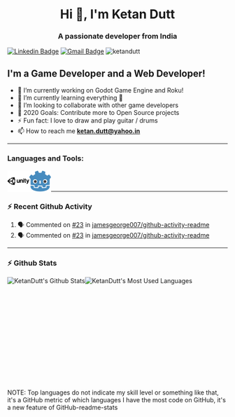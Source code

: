 <h1 align="center">Hi 👋, I'm Ketan Dutt</h1>
<h3 align="center">A passionate developer from India</h3>

[![Linkedin Badge](https://img.shields.io/badge/-KetanDutt-blue?style=flat-square&logo=Linkedin&logoColor=white&link=https://www.linkedin.com/in/ketan-dutt-006104b7/)](https://www.linkedin.com/in/ketan-dutt-006104b7/)  [![Gmail Badge](https://img.shields.io/badge/-ketan6196@gmail.com-c14438?style=flat-square&logo=Gmail&logoColor=white&link=mailto:ketan6196@gmail.com)](mailto:ketan6196@gmail.com)  <img src="https://komarev.com/ghpvc/?username=ketandutt" alt="ketandutt" />

## I'm a Game Developer and a Web Developer!

- 🔭 I’m currently working on Godot Game Engine and Roku!
- 🌱 I’m currently learning everything 🤣
- 👯 I’m looking to collaborate with other game developers
- 🥅 2020 Goals: Contribute more to Open Source projects
- ⚡ Fun fact: I love to draw and play guitar / drums
- 📫 How to reach me **ketan.dutt@yahoo.in**

<!-- ### Spotify Playing 🎧
[<img src="https://now-playing-codestackr.vercel.app/api/spotify-playing" alt="codeSTACKr Spotify Playing" width="350" />](https://open.spotify.com/user/swyqyimdc12jajde4vpwd2x1b) -->

---

### Languages and Tools:

<img align="left" alt="Unity" width="50px" src="https://raw.githubusercontent.com/github/explore/80688e429a7d4ef2fca1e82350fe8e3517d3494d/topics/unity/unity.png" />
<img align="left" alt="Godot Game Engine" width="50px" src="https://raw.githubusercontent.com/github/explore/80688e429a7d4ef2fca1e82350fe8e3517d3494d/topics/godot/godot.png" />

<br />
<br />

---

### :zap: Recent Github Activity
  
<!--START_SECTION:activity-->
1. 🗣 Commented on [#23](https://github.com//jamesgeorge007/github-activity-readme/issues/23) in [jamesgeorge007/github-activity-readme](https://github.com//jamesgeorge007/github-activity-readme)
2. 🗣 Commented on [#23](https://github.com//jamesgeorge007/github-activity-readme/issues/23) in [jamesgeorge007/github-activity-readme](https://github.com//jamesgeorge007/github-activity-readme)
<!--END_SECTION:activity-->

---

### :zap: Github Stats
  <img align="left" alt="KetanDutt's Github Stats" src="https://github-readme-stats.ketandutt.vercel.app/api?username=ketandutt&show_icons=true&hide_border=true" />
  <img align="left" alt="KetanDutt's Most Used Languages" src="https://github-readme-stats.ketandutt.vercel.app/api/top-langs/?username=ketandutt" />

<br />
<br />
<br />
<br />
<br />
<br />
<br />
<br />
<br />
<br />
<br />
<br />
<br />
<br />
<br />
NOTE: Top languages do not indicate my skill level or something like that, it's a GitHub metric of which languages I have the most code on GitHub, it's a new feature of GitHub-readme-stats

[linkedin]: https://www.linkedin.com/in/ketan-dutt-006104b7/
[website]: https://www.linkedin.com/in/ketan-dutt-006104b7/
[godot]: https://www.linkedin.com/in/ketan-dutt-006104b7/
